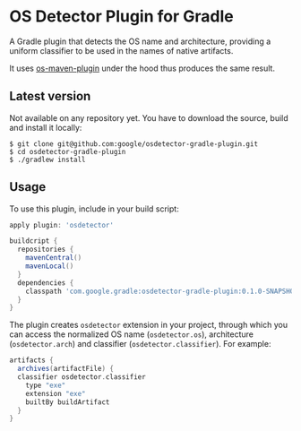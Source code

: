 # OS Detector Plugin for Gradle
A Gradle plugin that detects the OS name and architecture, providing a uniform
classifier to be used in the names of native artifacts.

It uses [os-maven-plugin](https://github.com/trustin/os-maven-plugin) under the
hood thus produces the same result.

## Latest version
Not available on any repository yet. You have to download the source, build and
install it locally:

```
$ git clone git@github.com:google/osdetector-gradle-plugin.git
$ cd osdetector-gradle-plugin
$ ./gradlew install
```

## Usage
To use this plugin, include in your build script:
```groovy
apply plugin: 'osdetector'

buildcript {
  repositories {
    mavenCentral()
    mavenLocal()
  }
  dependencies {
    classpath 'com.google.gradle:osdetector-gradle-plugin:0.1.0-SNAPSHOT'
  }
}
```

The plugin creates ``osdetector`` extension in your project, through which you
can access the normalized OS name (``osdetector.os``), architecture
(``osdetector.arch``) and classifier (``osdetector.classifier``). For example:
```groovy
artifacts {
  archives(artifactFile) {
  classifier osdetector.classifier
    type "exe"
    extension "exe"
    builtBy buildArtifact
  }
}
```
